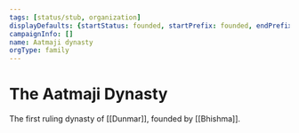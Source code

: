 ```yaml
---
tags: [status/stub, organization]
displayDefaults: {startStatus: founded, startPrefix: founded, endPrefix: disbanded, endStatus: disbanded}
campaignInfo: []
name: Aatmaji dynasty
orgType: family
---
```

# The Aatmaji Dynasty


The first ruling dynasty of [[Dunmar]], founded by [[Bhishma]]. 